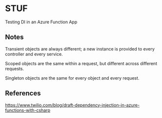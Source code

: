 # STUF

Testing DI in an Azure Function App

## Notes

Transient objects are always different; a new instance is provided to every controller and every service.

Scoped objects are the same within a request, but different across different requests.

Singleton objects are the same for every object and every request.

## References

https://www.twilio.com/blog/draft-dependency-injection-in-azure-functions-with-csharp